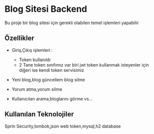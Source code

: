 # Blog Sitesi Backend

Bu proje bir blog sitesi için gerekli olabilen temel işlemleri yapabilir

## Özellikler

- Giriş,Çıkış işlemleri :
  - Token kullanıldı 
  - 2 Tane token sınıfımız var biri jwt token kullanmak    isteyenler için diğeri ise kendi token servisimiz
  
- Yeni blog,blog güncellem blog silme
- Yorum atma,yorum silme
- Kullanıcıları arama,bloglarını görme vs...

  
## Kullanılan Teknolojiler

Sprin Security,lombok,json web token,mysql,h2 database
